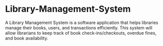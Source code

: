 # Library-Management-System
A Library Management System is a software application that helps libraries manage their books, users, and transactions efficiently. This system will allow librarians to keep track of book check-ins/checkouts, overdue fines, and book availability.
